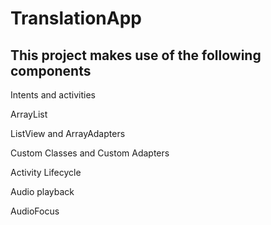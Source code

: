 # TranslationApp

## This project makes use of the following components

Intents and activities

ArrayList

ListView and ArrayAdapters 

Custom Classes and Custom Adapters

Activity Lifecycle

Audio playback

AudioFocus

